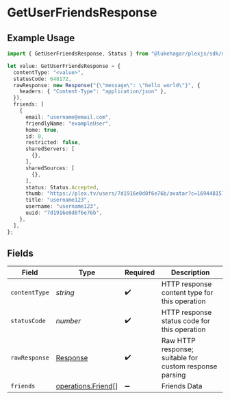 # GetUserFriendsResponse

## Example Usage

```typescript
import { GetUserFriendsResponse, Status } from "@lukehagar/plexjs/sdk/models/operations";

let value: GetUserFriendsResponse = {
  contentType: "<value>",
  statusCode: 648172,
  rawResponse: new Response("{\"message\": \"hello world\"}", {
    headers: { "Content-Type": "application/json" },
  }),
  friends: [
    {
      email: "username@email.com",
      friendlyName: "exampleUser",
      home: true,
      id: 0,
      restricted: false,
      sharedServers: [
        {},
      ],
      sharedSources: [
        {},
      ],
      status: Status.Accepted,
      thumb: "https://plex.tv/users/7d1916e0d8f6e76b/avatar?c=1694481578",
      title: "username123",
      username: "username123",
      uuid: "7d1916e0d8f6e76b",
    },
  ],
};
```

## Fields

| Field                                                                 | Type                                                                  | Required                                                              | Description                                                           |
| --------------------------------------------------------------------- | --------------------------------------------------------------------- | --------------------------------------------------------------------- | --------------------------------------------------------------------- |
| `contentType`                                                         | *string*                                                              | :heavy_check_mark:                                                    | HTTP response content type for this operation                         |
| `statusCode`                                                          | *number*                                                              | :heavy_check_mark:                                                    | HTTP response status code for this operation                          |
| `rawResponse`                                                         | [Response](https://developer.mozilla.org/en-US/docs/Web/API/Response) | :heavy_check_mark:                                                    | Raw HTTP response; suitable for custom response parsing               |
| `friends`                                                             | [operations.Friend](../../../sdk/models/operations/friend.md)[]       | :heavy_minus_sign:                                                    | Friends Data                                                          |